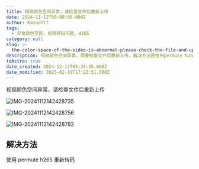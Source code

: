 ```yaml
---
title: 视频颜色空间异常，请检查文件后重新上传
date: 2024-11-12T00:00:00.000Z
author: KazooTTT
tags:
  - 异常颜色空间、视频转码问题、H265
category: null
slug: >-
  the-color-space-of-the-video-is-abnormal-please-check-the-file-and-upload-it-again
description: 视频颜色空间异常，需要检查文件后重新上传。解决方法是使用permute h265重新转码。
toAstro: true
date_created: 2024-12-17T05:34:45.000Z
date_modified: 2025-02-19T17:22:51.000Z
---
```


视频颜色空间异常，请检查文件后重新上传

![IMG-20241112142428735](<https://pictures.kazoottt.top/2024/11/20241123-IMG-20241112142428735.png>)

![IMG-20241112142428756](<https://pictures.kazoottt.top/2024/11/20241123-IMG-20241112142428756.png>)

![IMG-20241112142428782](<https://pictures.kazoottt.top/2024/11/20241123-IMG-20241112142428782.png>)

## 解决方法

使用 permute h265 重新转码
